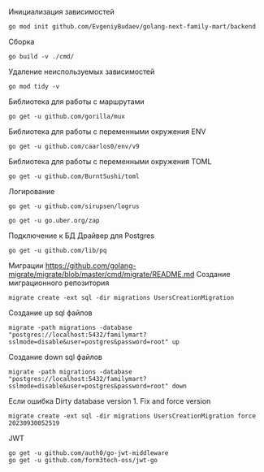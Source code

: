 Инициализация зависимостей
```
go mod init github.com/EvgeniyBudaev/golang-next-family-mart/backend
```

Сборка
```
go build -v ./cmd/
```

Удаление неиспользуемых зависимостей
```
go mod tidy -v
```

Библиотека для работы с маршрутами
```
go get -u github.com/gorilla/mux
```

Библиотека для работы с переменными окружения ENV
```
go get -u github.com/caarlos0/env/v9
```

Библиотека для работы с переменными окружения TOML
```
go get -u github.com/BurntSushi/toml
```

Логирование
```
go get -u github.com/sirupsen/logrus
```
```
go get -u go.uber.org/zap 
```

Подключение к БД
Драйвер для Postgres
```
go get -u github.com/lib/pq
```

Миграции
https://github.com/golang-migrate/migrate/blob/master/cmd/migrate/README.md
Создание миграционного репозитория
```
migrate create -ext sql -dir migrations UsersCreationMigration
```
Создание up sql файлов
```
migrate -path migrations -database "postgres://localhost:5432/familymart?sslmode=disable&user=postgres&password=root" up
```
Создание down sql файлов
```
migrate -path migrations -database "postgres://localhost:5432/familymart?sslmode=disable&user=postgres&password=root" down
```
Если ошибка Dirty database version 1. Fix and force version
```
migrate create -ext sql -dir migrations UsersCreationMigration force 20230930052519
```

JWT
```
go get -u github.com/auth0/go-jwt-middleware
go get -u github.com/form3tech-oss/jwt-go
```